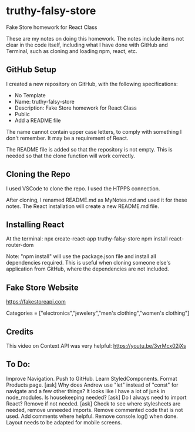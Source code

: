 # truthy-falsy-store

Fake Store homework for React Class

These are my notes on doing this homework. The notes include items not clear in the code itself, including what I have done with GitHub and Terminal, such as cloning and loading npm, react, etc.

## GitHub Setup

I created a new repository on GitHub, with the following specifications:

- No Template
- Name: truthy-falsy-store
- Description: Fake Store homework for React Class
- Public
- Add a README file

The name cannot contain upper case letters, to comply with something I don't remember. It may be a requirement of React.

The README file is added so that the repository is not empty. This is needed so that the clone function will work correctly.

## Cloning the Repo

I used VSCode to clone the repo. I used the HTPPS connection.

After cloning, I renamed README.md as MyNotes.md and used it for these notes. The React installation will create a new README.md file.

## Installing React

At the terminal:
npx create-react-app truthy-falsy-store
npm install react-router-dom


Note: "npm install" will use the package.json file and install all dependencies required. This is useful when cloning someone else's application from GitHub, where the dependencies are not included.

## Fake Store Website
https://fakestoreapi.com

Categories = ["electronics","jewelery","men's clothing","women's clothing"]

## Credits
This video on Context API was very helpful:
https://youtu.be/3yrMcx02jXs

## To Do:
Improve Navigation.
Push to GitHub.
Learn StyledComponents.
Format Products page.
[ask] Why does Andrew use "let" instead of "const" for navigate and a few other things?
It looks like I have a lot of junk in node_modules. Is housekeeping needed? [ask]
Do I always need to import React? Remove if not needed. [ask]
Check to see where stylesheets are needed, remove unneeded imports.
Remove commented code that is not used.
Add comments where helpful.
Remove console.log() when done.
Layout needs to be adapted for mobile screens.
